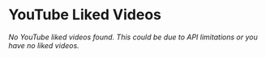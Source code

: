 # YouTube Liked Videos

*No YouTube liked videos found. This could be due to API limitations or you have no liked videos.*
